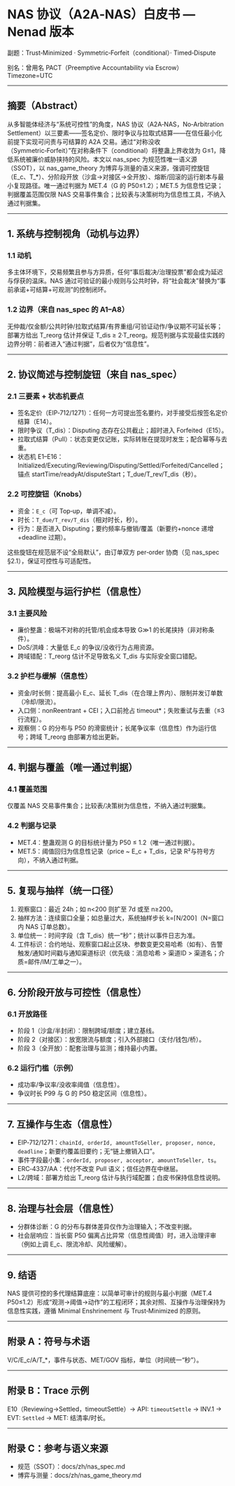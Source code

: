 # NAS 协议（A2A‑NAS）白皮书 — Nenad 版本

副题：Trust‑Minimized · Symmetric‑Forfeit（conditional）· Timed‑Dispute

别名：曾用名 PACT（Preemptive Accountability via Escrow）
Timezone=UTC

---

## 摘要（Abstract）

从多智能体经济与“系统可控性”的角度，NAS 协议（A2A‑NAS，No‑Arbitration Settlement）以三要素——签名定价、限时争议与拉取式结算——在信任最小化前提下实现可问责与可结算的 A2A 交易。通过“对称没收（Symmetric‑Forfeit）”在对称条件下（conditional）将整蛊上界收敛为 G≤1，降低系统被廉价威胁挟持的风险。本文以 nas_spec 为规范性唯一语义源（SSOT），以 nas_game_theory 为博弈与测量的语义来源，强调可控旋钮（E_c、T_*）、分阶段开放（沙盒→对接区→全开放）、熔断/回滚的运行剧本与最小复现路径。唯一通过判据为 MET.4（G 的 P50≤1.2）；MET.5 为信息性记录；判据覆盖范围仅限 NAS 交易事件集合；比较表与决策树均为信息性工具，不纳入通过判据集。

---

## 1. 系统与控制视角（动机与边界）

### 1.1 动机

多主体环境下，交易频繁且参与方异质，任何“事后裁决/治理投票”都会成为延迟与俘获的温床。NAS 通过可验证的最小规则与公共时钟，将“社会裁决”替换为“事前承诺+可结算+可观测”的控制闭环。

### 1.2 边界（来自 nas_spec 的 A1–A8）

无仲裁/仅金额/公共时钟/拉取式结算/有界重组/可验证动作/争议期不可延长等；部署方给出 T_reorg 估计并保证 T_dis ≥ 2·T_reorg。规范判据与实现最佳实践的边界分明：前者进入“通过判据”，后者仅为“信息性”。

---

## 2. 协议简述与控制旋钮（来自 nas_spec）

### 2.1 三要素 + 状态机要点

- 签名定价（EIP‑712/1271）：任何一方可提出签名要约，对手接受后按签名定价结算（E14）。
- 限时争议（T_dis）：Disputing 态存在公共截止；超时进入 Forfeited（E15）。
- 拉取式结算（Pull）：状态变更仅记账，实际转账在提现时发生；配合幂等与去重。
- 状态机 E1–E16：Initialized/Executing/Reviewing/Disputing/Settled/Forfeited/Cancelled；锚点 startTime/readyAt/disputeStart；T_due/T_rev/T_dis（秒）。

### 2.2 可控旋钮（Knobs）

- 资金：`E_c`（可 Top‑up，单调不减）。
- 时长：`T_due/T_rev/T_dis`（相对时长，秒）。
- 行为：是否进入 Disputing；要约频率与撤销/覆盖（新要约+nonce 递增+deadline 过期）。

这些旋钮在规范层不设“全局默认”，由订单双方 per‑order 协商（见 nas_spec §2.1），保证可控性与可适配性。

---

## 3. 风险模型与运行护栏（信息性）

### 3.1 主要风险

- 廉价整蛊：极端不对称的托管/机会成本导致 G≫1 的长尾挟持（非对称条件）。
- DoS/洪峰：大量低 E_c 的争议/没收行为占用资源。
- 跨域错配：T_reorg 估计不足导致名义 T_dis 与实际安全窗口错配。

### 3.2 护栏与缓解（信息性）

- 资金/时长侧：提高最小 E_c、延长 T_dis（在合理上界内）、限制并发订单数（冷却/限流）。
- 入口侧：nonReentrant + CEI；入口前抢占 timeout*；失败重试与去重（≤3 行流程）。
- 观察侧：G 的分布与 P50 的滑窗统计；长尾争议率（信息性）作为运行信号；跨域 T_reorg 由部署方给出更新。

---

## 4. 判据与覆盖（唯一通过判据）

### 4.1 覆盖范围

仅覆盖 NAS 交易事件集合；比较表/决策树为信息性，不纳入通过判据集。

### 4.2 判据与记录

- MET.4：整蛊观测 G 的目标统计量为 P50 ≤ 1.2（唯一通过判据）。
- MET.5：阈值回归为信息性记录（price ~ E_c + T_dis，记录 R²与符号方向），不纳入通过判据。

---

## 5. 复现与抽样（统一口径）

1) 观察窗口：最近 24h；如 n<200 则扩至 7d 或至 n≥200。  
2) 抽样方法：连续窗口全量；如总量过大，系统抽样步长 k=⌈N/200⌉（N=窗口内 NAS 订单总数）。  
3) 单位统一：时间字段（含 T_dis）统一“秒”；统计以事件日志为准。  
4) 工件标识：合约地址、观察窗口起止区块、参数变更交易哈希（如有）、告警触发/通知时间戳与通知渠道标识（优先级：消息哈希 > 渠道ID > 渠道名；介质=邮件/IM/工单之一）。

---

## 6. 分阶段开放与可控性（信息性）

### 6.1 开放路径

- 阶段 1（沙盒/半封闭）：限制跨域/额度；建立基线。
- 阶段 2（对接区）：放宽限流与额度；引入外部接口（支付/钱包/桥）。
- 阶段 3（全开放）：配套治理与监测；维持最小内置。

### 6.2 运行门槛（示例）

- 成功率/争议率/没收率阈值（信息性）。
- 争议时长 P99 与 G 的 P50 稳定区间（信息性）。

---

## 7. 互操作与生态（信息性）

- EIP‑712/1271：`chainId, orderId, amountToSeller, proposer, nonce, deadline`；新要约覆盖旧要约；无“链上撤销入口”。
- 事件字段最小集：`orderId, proposer, acceptor, amountToSeller, ts`。
- ERC‑4337/AA：代付不改变 Pull 语义；信任边界在中继层。
- L2/跨域：部署方给出 T_reorg 估计与执行域配置；白皮书保持信息性说明。

---

## 8. 治理与社会层（信息性）

- 分群体诊断：G 的分布与群体差异仅作为治理输入；不改变判据。
- 社会层响应：当长窗 P50 偏离占比异常（信息性阈值）时，进入治理评审（例如上调 E_c、限流冷却、风险缓解）。

---

## 9. 结语

NAS 提供可控的多代理结算底座：以简单可审计的规则与最小判据（MET.4 P50≤1.2）形成“观测→阈值→动作”的工程闭环；其余对照、互操作与治理保持为信息性实践，遵循 Minimal Enshrinement 与 Trust‑Minimized 的原则。

---

## 附录 A：符号与术语

V/C/E_c/A/T_*，事件与状态、MET/GOV 指标，单位（时间统一“秒”）。

---

## 附录 B：Trace 示例

E10（Reviewing→Settled，timeoutSettle）→ API: `timeoutSettle` → INV.1 → EVT: `Settled` → MET: 结清率/时长。

---

## 附录 C：参考与语义来源

- 规范（SSOT）：docs/zh/nas_spec.md  
- 博弈与测量：docs/zh/nas_game_theory.md

